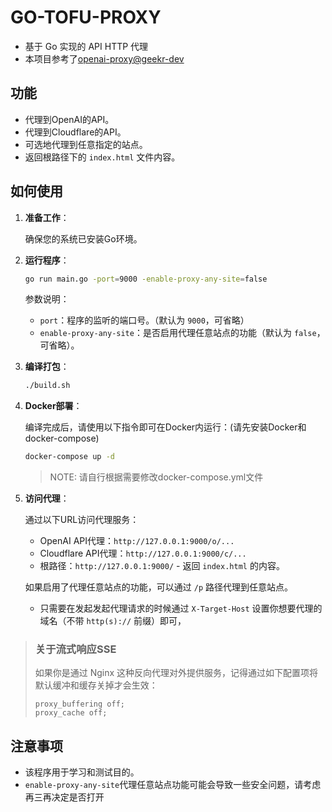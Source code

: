 # GO-TOFU-PROXY

- 基于 Go 实现的 API HTTP 代理
- 本项目参考了[openai-proxy@geekr-dev](https://github.com/geekr-dev/openai-proxy)

## 功能

- 代理到OpenAI的API。
- 代理到Cloudflare的API。
- 可选地代理到任意指定的站点。
- 返回根路径下的 `index.html` 文件内容。

## 如何使用

1. **准备工作**：
   
    确保您的系统已安装Go环境。

2. **运行程序**：

    ```bash
    go run main.go -port=9000 -enable-proxy-any-site=false
    ```

    参数说明：
    
    - `port`：程序的监听的端口号。（默认为 `9000`，可省略）
    - `enable-proxy-any-site`：是否启用代理任意站点的功能（默认为 `false`，可省略）。

3. **编译打包**：

    ```bash
    ./build.sh
    ```

4. **Docker部署**：

    编译完成后，请使用以下指令即可在Docker内运行：(请先安装Docker和docker-compose)

    ```bash
    docker-compose up -d
    ```

    > NOTE: 请自行根据需要修改docker-compose.yml文件

5. **访问代理**：

    通过以下URL访问代理服务：

    - OpenAI API代理：`http://127.0.0.1:9000/o/...`
    - Cloudflare API代理：`http://127.0.0.1:9000/c/...`
    - 根路径：`http://127.0.0.1:9000/` - 返回 `index.html` 的内容。

    如果启用了代理任意站点的功能，可以通过 `/p` 路径代理到任意站点。

    - 只需要在发起发起代理请求的时候通过 `X-Target-Host` 设置你想要代理的域名（不带 `http(s)://` 前缀）即可，

> ### 关于流式响应SSE
> 如果你是通过 Nginx 这种反向代理对外提供服务，记得通过如下配置项将默认缓冲和缓存关掉才会生效：
>
> ```
> proxy_buffering off;
> proxy_cache off;
> ```

## 注意事项

- 该程序用于学习和测试目的。
- `enable-proxy-any-site`代理任意站点功能可能会导致一些安全问题，请考虑再三再决定是否打开
